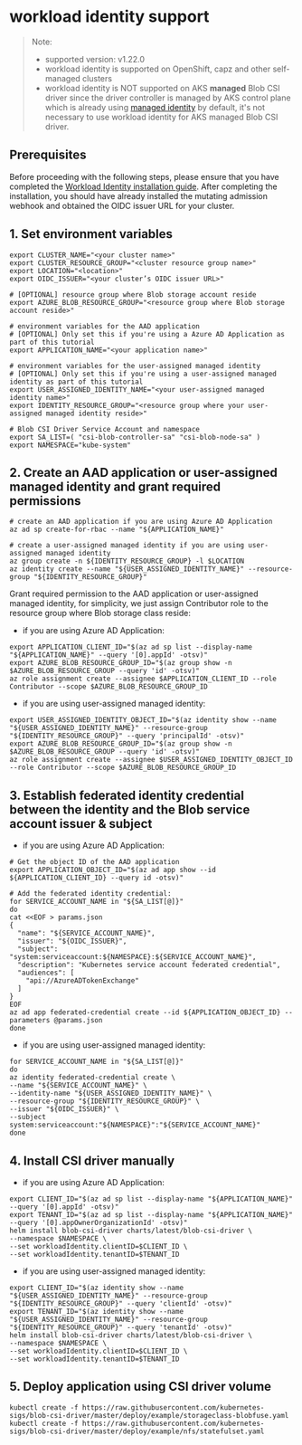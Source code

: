 # workload identity support
> Note:
>  - supported version: v1.22.0
>  - workload identity is supported on OpenShift, capz and other self-managed clusters
>  - workload identity is NOT supported on AKS **managed** Blob CSI driver since the driver controller is managed by AKS control plane which is already using [managed identity](https://learn.microsoft.com/en-us/azure/aks/use-managed-identity) by default, it's not necessary to use workload identity for AKS managed Blob CSI driver.

## Prerequisites

Before proceeding with the following steps, please ensure that you have completed the [Workload Identity installation guide](https://azure.github.io/azure-workload-identity/docs/installation.html). After completing the installation, you should have already installed the mutating admission webhook and obtained the OIDC issuer URL for your cluster.

## 1. Set environment variables

```shell
export CLUSTER_NAME="<your cluster name>"
export CLUSTER_RESOURCE_GROUP="<cluster resource group name>"
export LOCATION="<location>"
export OIDC_ISSUER="<your cluster’s OIDC issuer URL>"

# [OPTIONAL] resource group where Blob storage account reside
export AZURE_BLOB_RESOURCE_GROUP="<resource group where Blob storage account reside>"

# environment variables for the AAD application
# [OPTIONAL] Only set this if you're using a Azure AD Application as part of this tutorial
export APPLICATION_NAME="<your application name>"

# environment variables for the user-assigned managed identity
# [OPTIONAL] Only set this if you're using a user-assigned managed identity as part of this tutorial
export USER_ASSIGNED_IDENTITY_NAME="<your user-assigned managed identity name>"
export IDENTITY_RESOURCE_GROUP="<resource group where your user-assigned managed identity reside>"

# Blob CSI Driver Service Account and namespace
export SA_LIST=( "csi-blob-controller-sa" "csi-blob-node-sa" )
export NAMESPACE="kube-system"
```

## 2. Create an AAD application or user-assigned managed identity and grant required permissions

```shell
# create an AAD application if you are using Azure AD Application
az ad sp create-for-rbac --name "${APPLICATION_NAME}"
```

```shell
# create a user-assigned managed identity if you are using user-assigned managed identity
az group create -n ${IDENTITY_RESOURCE_GROUP} -l $LOCATION
az identity create --name "${USER_ASSIGNED_IDENTITY_NAME}" --resource-group "${IDENTITY_RESOURCE_GROUP}"
```

Grant required permission to the AAD application or user-assigned managed identity, for simplicity, we just assign Contributor role to the resource group where Blob storage class reside:

 - if you are using Azure AD Application:

```shell
export APPLICATION_CLIENT_ID="$(az ad sp list --display-name "${APPLICATION_NAME}" --query '[0].appId' -otsv)"
export AZURE_BLOB_RESOURCE_GROUP_ID="$(az group show -n $AZURE_BLOB_RESOURCE_GROUP --query 'id' -otsv)"
az role assignment create --assignee $APPLICATION_CLIENT_ID --role Contributor --scope $AZURE_BLOB_RESOURCE_GROUP_ID
```

 - if you are using user-assigned managed identity:

```shell
export USER_ASSIGNED_IDENTITY_OBJECT_ID="$(az identity show --name "${USER_ASSIGNED_IDENTITY_NAME}" --resource-group "${IDENTITY_RESOURCE_GROUP}" --query 'principalId' -otsv)"
export AZURE_BLOB_RESOURCE_GROUP_ID="$(az group show -n $AZURE_BLOB_RESOURCE_GROUP --query 'id' -otsv)"
az role assignment create --assignee $USER_ASSIGNED_IDENTITY_OBJECT_ID --role Contributor --scope $AZURE_BLOB_RESOURCE_GROUP_ID
```

## 3. Establish federated identity credential between the identity and the Blob service account issuer & subject

 - if you are using Azure AD Application:

```shell
# Get the object ID of the AAD application
export APPLICATION_OBJECT_ID="$(az ad app show --id ${APPLICATION_CLIENT_ID} --query id -otsv)"

# Add the federated identity credential:
for SERVICE_ACCOUNT_NAME in "${SA_LIST[@]}"
do
cat <<EOF > params.json
{
  "name": "${SERVICE_ACCOUNT_NAME}",
  "issuer": "${OIDC_ISSUER}",
  "subject": "system:serviceaccount:${NAMESPACE}:${SERVICE_ACCOUNT_NAME}",
  "description": "Kubernetes service account federated credential",
  "audiences": [
    "api://AzureADTokenExchange"
  ]
}
EOF
az ad app federated-credential create --id ${APPLICATION_OBJECT_ID} --parameters @params.json
done
```

 - if you are using user-assigned managed identity:

```shell
for SERVICE_ACCOUNT_NAME in "${SA_LIST[@]}"
do
az identity federated-credential create \
--name "${SERVICE_ACCOUNT_NAME}" \
--identity-name "${USER_ASSIGNED_IDENTITY_NAME}" \
--resource-group "${IDENTITY_RESOURCE_GROUP}" \
--issuer "${OIDC_ISSUER}" \
--subject system:serviceaccount:"${NAMESPACE}":"${SERVICE_ACCOUNT_NAME}"
done
```

## 4. Install CSI driver manually

 - if you are using Azure AD Application:

```shell
export CLIENT_ID="$(az ad sp list --display-name "${APPLICATION_NAME}" --query '[0].appId' -otsv)"
export TENANT_ID="$(az ad sp list --display-name "${APPLICATION_NAME}" --query '[0].appOwnerOrganizationId' -otsv)"
helm install blob-csi-driver charts/latest/blob-csi-driver \
--namespace $NAMESPACE \
--set workloadIdentity.clientID=$CLIENT_ID \
--set workloadIdentity.tenantID=$TENANT_ID
```

 - if you are using user-assigned managed identity:

```shell
export CLIENT_ID="$(az identity show --name "${USER_ASSIGNED_IDENTITY_NAME}" --resource-group "${IDENTITY_RESOURCE_GROUP}" --query 'clientId' -otsv)"
export TENANT_ID="$(az identity show --name "${USER_ASSIGNED_IDENTITY_NAME}" --resource-group "${IDENTITY_RESOURCE_GROUP}" --query 'tenantId' -otsv)"
helm install blob-csi-driver charts/latest/blob-csi-driver \
--namespace $NAMESPACE \
--set workloadIdentity.clientID=$CLIENT_ID \
--set workloadIdentity.tenantID=$TENANT_ID
```

## 5. Deploy application using CSI driver volume

```shell
kubectl create -f https://raw.githubusercontent.com/kubernetes-sigs/blob-csi-driver/master/deploy/example/storageclass-blobfuse.yaml
kubectl create -f https://raw.githubusercontent.com/kubernetes-sigs/blob-csi-driver/master/deploy/example/nfs/statefulset.yaml
```
